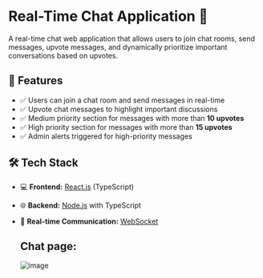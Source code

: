 # Real-Time Chat Application 🚀  

A real-time chat web application that allows users to join chat rooms, send messages, upvote messages, and dynamically prioritize important conversations based on upvotes.  

## 🌟 Features  

- ✅ Users can join a chat room and send messages in real-time  
- ✅ Upvote chat messages to highlight important discussions  
- ✅ Medium priority section for messages with more than **10 upvotes**  
- ✅ High priority section for messages with more than **15 upvotes**  
- ✅ Admin alerts triggered for high-priority messages

## 🛠️ Tech Stack
- 💻 **Frontend:** [React.js](https://reactjs.org/) (TypeScript)
- 🌐 **Backend:** [Node.js](https://nodejs.org/) with TypeScript
- 🔗 **Real-time Communication:** [WebSocket](https://www.npmjs.com/package/websocket)

  ## Chat page:

  ![image](https://github.com/user-attachments/assets/6c8b0e17-87b5-4b04-b65f-2939c6c19661)
